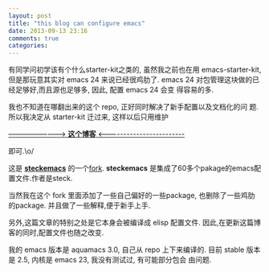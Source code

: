 ```yaml
---
layout: post
title: "this blog can configure emacs"
date: 2013-09-13 23:16
comments: true
categories: 
---
```

<p>
有同学问初学该有个什么starter-kit之类的, 虽然我之前也在用
emacs-starter-kit, 但是那玩意其实对 emacs 24 来说已经很鸡肋了. emacs
24 对包管理这块做的已经足够好,而且源也足够多, 因此, 配置 emacs 24 会变
得容易的多.
</p>


<p>
我也不知道在哪翻出来的这个 repo, 正好同时解决了新手配置以及文档化的问
题. 所以我决定从 starter-kit 迁过来, 这样以后只用维护
</p>

<p>
<a href="file:///emacs/steckemacs.html">&#x2013;&#x2014;&#x2014;&#x2014;&#x2014;&#x2014;&#x2014;&#x2014;&#x2014;&gt; <b><b>这个博客</b></b> &lt;------------------------</a>
</p>

<p>
即可.\o/
</p>

<p>
这是 <a href="https://github.com/steckerhalter/steckemacs"><b>steckemacs</b></a> 的一个<a href="http://github.com/geogeo/steckemacs">fork</a>. <b>steckemacs</b> 是集成了60多个pakage的emacs配置文件.作者是steck.
</p>

<p>
当然我在这个 fork 里面添加了一些自己偏好的一些package, 也删除了一些鸡肋
的package. 并且做了一些解释,便于新手上手.
</p>

<p>
另外,这篇文章的特别之处是它本身会被编译成 elisp 配置文件.
因此,在更新这篇博客的同时,配置文件也随之改变.
</p>

<p>
我的 emacs 版本是 aquamacs 3.0, 自己从 repo 上下来编译的.
目前 stable 版本是 2.5, 内核是 emacs 23, 我没有测试过, 有可能部分包会
由问题.
</p>
